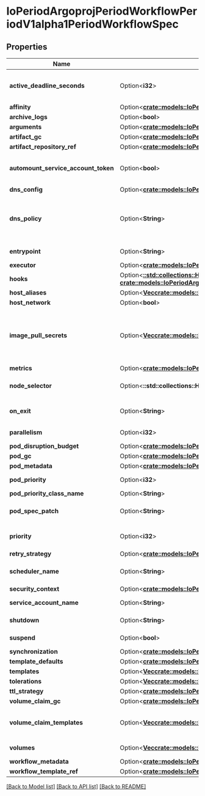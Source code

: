 # IoPeriodArgoprojPeriodWorkflowPeriodV1alpha1PeriodWorkflowSpec

## Properties

Name | Type | Description | Notes
------------ | ------------- | ------------- | -------------
**active_deadline_seconds** | Option<**i32**> | Optional duration in seconds relative to the workflow start time which the workflow is allowed to run before the controller terminates the io.argoproj.workflow.v1alpha1. A value of zero is used to terminate a Running workflow | [optional]
**affinity** | Option<[**crate::models::IoPeriodK8sPeriodApiPeriodCorePeriodV1PeriodAffinity**](io.k8s.api.core.v1.Affinity.md)> |  | [optional]
**archive_logs** | Option<**bool**> | ArchiveLogs indicates if the container logs should be archived | [optional]
**arguments** | Option<[**crate::models::IoPeriodArgoprojPeriodWorkflowPeriodV1alpha1PeriodArguments**](io.argoproj.workflow.v1alpha1.Arguments.md)> |  | [optional]
**artifact_gc** | Option<[**crate::models::IoPeriodArgoprojPeriodWorkflowPeriodV1alpha1PeriodWorkflowLevelArtifactGc**](io.argoproj.workflow.v1alpha1.WorkflowLevelArtifactGC.md)> |  | [optional]
**artifact_repository_ref** | Option<[**crate::models::IoPeriodArgoprojPeriodWorkflowPeriodV1alpha1PeriodArtifactRepositoryRef**](io.argoproj.workflow.v1alpha1.ArtifactRepositoryRef.md)> |  | [optional]
**automount_service_account_token** | Option<**bool**> | AutomountServiceAccountToken indicates whether a service account token should be automatically mounted in pods. ServiceAccountName of ExecutorConfig must be specified if this value is false. | [optional]
**dns_config** | Option<[**crate::models::IoPeriodK8sPeriodApiPeriodCorePeriodV1PeriodPodDnsConfig**](io.k8s.api.core.v1.PodDNSConfig.md)> |  | [optional]
**dns_policy** | Option<**String**> | Set DNS policy for the pod. Defaults to \"ClusterFirst\". Valid values are 'ClusterFirstWithHostNet', 'ClusterFirst', 'Default' or 'None'. DNS parameters given in DNSConfig will be merged with the policy selected with DNSPolicy. To have DNS options set along with hostNetwork, you have to specify DNS policy explicitly to 'ClusterFirstWithHostNet'. | [optional]
**entrypoint** | Option<**String**> | Entrypoint is a template reference to the starting point of the io.argoproj.workflow.v1alpha1. | [optional]
**executor** | Option<[**crate::models::IoPeriodArgoprojPeriodWorkflowPeriodV1alpha1PeriodExecutorConfig**](io.argoproj.workflow.v1alpha1.ExecutorConfig.md)> |  | [optional]
**hooks** | Option<[**::std::collections::HashMap<String, crate::models::IoPeriodArgoprojPeriodWorkflowPeriodV1alpha1PeriodLifecycleHook>**](io.argoproj.workflow.v1alpha1.LifecycleHook.md)> | Hooks holds the lifecycle hook which is invoked at lifecycle of step, irrespective of the success, failure, or error status of the primary step | [optional]
**host_aliases** | Option<[**Vec<crate::models::IoPeriodK8sPeriodApiPeriodCorePeriodV1PeriodHostAlias>**](io.k8s.api.core.v1.HostAlias.md)> |  | [optional]
**host_network** | Option<**bool**> | Host networking requested for this workflow pod. Default to false. | [optional]
**image_pull_secrets** | Option<[**Vec<crate::models::IoPeriodK8sPeriodApiPeriodCorePeriodV1PeriodLocalObjectReference>**](io.k8s.api.core.v1.LocalObjectReference.md)> | ImagePullSecrets is a list of references to secrets in the same namespace to use for pulling any images in pods that reference this ServiceAccount. ImagePullSecrets are distinct from Secrets because Secrets can be mounted in the pod, but ImagePullSecrets are only accessed by the kubelet. More info: https://kubernetes.io/docs/concepts/containers/images/#specifying-imagepullsecrets-on-a-pod | [optional]
**metrics** | Option<[**crate::models::IoPeriodArgoprojPeriodWorkflowPeriodV1alpha1PeriodMetrics**](io.argoproj.workflow.v1alpha1.Metrics.md)> |  | [optional]
**node_selector** | Option<**::std::collections::HashMap<String, String>**> | NodeSelector is a selector which will result in all pods of the workflow to be scheduled on the selected node(s). This is able to be overridden by a nodeSelector specified in the template. | [optional]
**on_exit** | Option<**String**> | OnExit is a template reference which is invoked at the end of the workflow, irrespective of the success, failure, or error of the primary io.argoproj.workflow.v1alpha1. | [optional]
**parallelism** | Option<**i32**> | Parallelism limits the max total parallel pods that can execute at the same time in a workflow | [optional]
**pod_disruption_budget** | Option<[**crate::models::IoPeriodK8sPeriodApiPeriodPolicyPeriodV1PeriodPodDisruptionBudgetSpec**](io.k8s.api.policy.v1.PodDisruptionBudgetSpec.md)> |  | [optional]
**pod_gc** | Option<[**crate::models::IoPeriodArgoprojPeriodWorkflowPeriodV1alpha1PeriodPodGc**](io.argoproj.workflow.v1alpha1.PodGC.md)> |  | [optional]
**pod_metadata** | Option<[**crate::models::IoPeriodArgoprojPeriodWorkflowPeriodV1alpha1PeriodMetadata**](io.argoproj.workflow.v1alpha1.Metadata.md)> |  | [optional]
**pod_priority** | Option<**i32**> | Priority to apply to workflow pods. DEPRECATED: Use PodPriorityClassName instead. | [optional]
**pod_priority_class_name** | Option<**String**> | PriorityClassName to apply to workflow pods. | [optional]
**pod_spec_patch** | Option<**String**> | PodSpecPatch holds strategic merge patch to apply against the pod spec. Allows parameterization of container fields which are not strings (e.g. resource limits). | [optional]
**priority** | Option<**i32**> | Priority is used if controller is configured to process limited number of workflows in parallel. Workflows with higher priority are processed first. | [optional]
**retry_strategy** | Option<[**crate::models::IoPeriodArgoprojPeriodWorkflowPeriodV1alpha1PeriodRetryStrategy**](io.argoproj.workflow.v1alpha1.RetryStrategy.md)> |  | [optional]
**scheduler_name** | Option<**String**> | Set scheduler name for all pods. Will be overridden if container/script template's scheduler name is set. Default scheduler will be used if neither specified. | [optional]
**security_context** | Option<[**crate::models::IoPeriodK8sPeriodApiPeriodCorePeriodV1PeriodPodSecurityContext**](io.k8s.api.core.v1.PodSecurityContext.md)> |  | [optional]
**service_account_name** | Option<**String**> | ServiceAccountName is the name of the ServiceAccount to run all pods of the workflow as. | [optional]
**shutdown** | Option<**String**> | Shutdown will shutdown the workflow according to its ShutdownStrategy | [optional]
**suspend** | Option<**bool**> | Suspend will suspend the workflow and prevent execution of any future steps in the workflow | [optional]
**synchronization** | Option<[**crate::models::IoPeriodArgoprojPeriodWorkflowPeriodV1alpha1PeriodSynchronization**](io.argoproj.workflow.v1alpha1.Synchronization.md)> |  | [optional]
**template_defaults** | Option<[**crate::models::IoPeriodArgoprojPeriodWorkflowPeriodV1alpha1PeriodTemplate**](io.argoproj.workflow.v1alpha1.Template.md)> |  | [optional]
**templates** | Option<[**Vec<crate::models::IoPeriodArgoprojPeriodWorkflowPeriodV1alpha1PeriodTemplate>**](io.argoproj.workflow.v1alpha1.Template.md)> | Templates is a list of workflow templates used in a workflow | [optional]
**tolerations** | Option<[**Vec<crate::models::IoPeriodK8sPeriodApiPeriodCorePeriodV1PeriodToleration>**](io.k8s.api.core.v1.Toleration.md)> | Tolerations to apply to workflow pods. | [optional]
**ttl_strategy** | Option<[**crate::models::IoPeriodArgoprojPeriodWorkflowPeriodV1alpha1PeriodTtlStrategy**](io.argoproj.workflow.v1alpha1.TTLStrategy.md)> |  | [optional]
**volume_claim_gc** | Option<[**crate::models::IoPeriodArgoprojPeriodWorkflowPeriodV1alpha1PeriodVolumeClaimGc**](io.argoproj.workflow.v1alpha1.VolumeClaimGC.md)> |  | [optional]
**volume_claim_templates** | Option<[**Vec<crate::models::IoPeriodK8sPeriodApiPeriodCorePeriodV1PeriodPersistentVolumeClaim>**](io.k8s.api.core.v1.PersistentVolumeClaim.md)> | VolumeClaimTemplates is a list of claims that containers are allowed to reference. The Workflow controller will create the claims at the beginning of the workflow and delete the claims upon completion of the workflow | [optional]
**volumes** | Option<[**Vec<crate::models::IoPeriodK8sPeriodApiPeriodCorePeriodV1PeriodVolume>**](io.k8s.api.core.v1.Volume.md)> | Volumes is a list of volumes that can be mounted by containers in a io.argoproj.workflow.v1alpha1. | [optional]
**workflow_metadata** | Option<[**crate::models::IoPeriodArgoprojPeriodWorkflowPeriodV1alpha1PeriodWorkflowMetadata**](io.argoproj.workflow.v1alpha1.WorkflowMetadata.md)> |  | [optional]
**workflow_template_ref** | Option<[**crate::models::IoPeriodArgoprojPeriodWorkflowPeriodV1alpha1PeriodWorkflowTemplateRef**](io.argoproj.workflow.v1alpha1.WorkflowTemplateRef.md)> |  | [optional]

[[Back to Model list]](../README.md#documentation-for-models) [[Back to API list]](../README.md#documentation-for-api-endpoints) [[Back to README]](../README.md)


